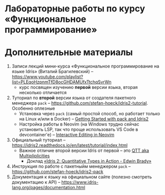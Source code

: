 # Лабораторные работы по курсу «Функциональное программирование»

# Дополнительные материалы

1. Записи лекций мини-курса «Функциональное программирование на языке Idris»
   (Виталий Брагилевский) – https://www.youtube.com/playlist?list=PLEqoHzpnmTfD8ocGHDAMUfxTtchqSvrWn
   - курс посвящен изучению **первой** версии языка, вторая несколько отличается
2. Туториал по **второй** версии языка от создателя пакетного менеджера
   `pack` – https://github.com/stefan-hoeck/idris2-tutorial. Особенно оплезные
   - Установка через `pack` (самый простой способ, но работает только на Linux и/или в Docker)
     – [Getting Started with pack and Idris2](https://github.com/stefan-hoeck/idris2-tutorial/blob/main/src/Appendices/Install.md)
   - Настройка работы в Neovim (на Windows трудно сейчас установить LSP, так что проще использовать VS Code в devcontainer'е)
     – [Interactive Editing in Neovim](https://github.com/stefan-hoeck/idris2-tutorial/blob/main/src/Appendices/Neovim.md)
3. Официальный туториал – https://idris2.readthedocs.io/en/latest/tutorial/index.html
   - Важное отличие второй версии Idris от первой – это [QTT aka Multipliplicities](https://idris2.readthedocs.io/en/latest/tutorial/multiplicities.html)
     - Доклад [«Idris 2: Quantitative Types in Action - Edwin Brady»](https://youtu.be/0uA-tKR6Ah4)
4. Инструкция по работе с пакетныйм менеджером `pack` – https://github.com/stefan-hoeck/idris2-pack
5. Документация к языку на официальном сайте (полезно смотреть документацию к API)
   – https://www.idris-lang.org/pages/documentation.html



